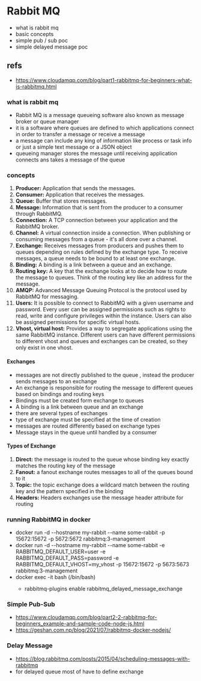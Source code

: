 
# Rabbit MQ 

- what is rabbit mq 
- basic concepts 
- simple pub / sub poc 
- simple delayed message poc 

## refs 
- https://www.cloudamqp.com/blog/part1-rabbitmq-for-beginners-what-is-rabbitmq.html

### what is rabbit mq 
- Rabbit MQ is a message queueing software also known as message broker or queue manager 
- it is a software where queues are defined to which applications connect in order to transfer a message or receive a message 
- a message can include any king of information like process or task info or just a simple text message or a JSON object 
- queueing manager stores the message until receiving application connects ans takes a message of the queue 

### concepts 
1. __Producer:__ Application that sends the messages.
2. __Consumer:__ Application that receives the messages.
3. __Queue:__ Buffer that stores messages.
4. __Message:__ Information that is sent from the producer to a consumer through RabbitMQ.
5. __Connection:__ A TCP connection between your application and the RabbitMQ broker.
6. __Channel:__ A virtual connection inside a connection. When publishing or consuming messages from a queue - it's all done over a channel.
7. __Exchange:__ Receives messages from producers and pushes them to queues depending on rules defined by the exchange type. To receive messages, a queue needs to be bound to at least one exchange.
8. __Binding:__ A binding is a link between a queue and an exchange.
9. __Routing key:__ A key that the exchange looks at to decide how to route the message to queues. Think of the routing key like an address for the message.
10. __AMQP:__ Advanced Message Queuing Protocol is the protocol used by RabbitMQ for messaging.
11. __Users:__ It is possible to connect to RabbitMQ with a given username and password. Every user can be assigned permissions such as rights to read, write and configure privileges within the instance. Users can also be assigned permissions for specific virtual hosts.
12. __Vhost, virtual host:__ Provides a way to segregate applications using the same RabbitMQ instance. Different users can have different permissions to different vhost and queues and exchanges can be created, so they only exist in one vhost.

#### Exchanges 
- messages are not directly published to the queue , instead the producer sends messages to an exchange 
- An exchange is responsible for routing the message to different queues based on bindings and routing keys 
- Bindings must be created form exchange to queues 
- A binding is a link between queue and an exchange 
- there are several types of exchanges 
- type of exchange must be specified at the time of creation 
- messages are routed differently based on exchange types 
- Message stays in the queue until handled by a consumer 


#### Types of Exchange 
1. __Direct:__ the message is routed to the queue whose binding key exactly matches the routing key of the message 
2. __Fanout:__ a fanout exchange routes messages to all of the queues bound to it 
3. __Topic:__ the topic exchange does a wildcard match between the routing key and the pattern specified in the binding 
4. __Headers:__ Headers exchanges use the message header attribute for routing 

### running RabbitMQ in docker 
- docker run -d --hostname my-rabbit --name some-rabbit  -p 15672:15672 -p 5672:5672 rabbitmq:3-management 
- docker run -d --hostname my-rabbit --name some-rabbit -e RABBITMQ_DEFAULT_USER=user -e RABBITMQ_DEFAULT_PASS=password -e RABBITMQ_DEFAULT_VHOST=my_vhost -p 15672:15672 -p 5673:5673 rabbitmq:3-management 
- docker exec -it <container-name> bash (/bin/bash) 
    - rabbitmq-plugins enable rabbitmq_delayed_message_exchange
### Simple Pub-Sub 
- https://www.cloudamqp.com/blog/part2-2-rabbitmq-for-beginners_example-and-sample-code-node-js.html
- https://geshan.com.np/blog/2021/07/rabbitmq-docker-nodejs/

### Delay Message 
- https://blog.rabbitmq.com/posts/2015/04/scheduling-messages-with-rabbitmq
- for delayed queue most of have to define exchange 